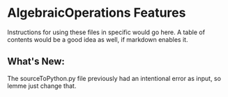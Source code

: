 # AlgebraicOperations Features

Instructions for using these files in specific would go here.
A table of contents would be a good idea as well, if markdown enables it.


## What's New:
The sourceToPython.py file previously had an intentional error as input, so lemme just change that.